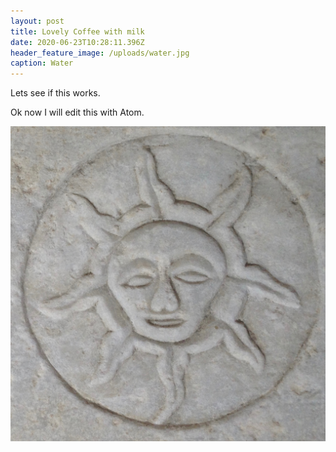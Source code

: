 ```yaml
---
layout: post
title: Lovely Coffee with milk
date: 2020-06-23T10:28:11.396Z
header_feature_image: /uploads/water.jpg
caption: Water
---
```

Lets see if this works.

Ok now I will edit this with Atom.

![](/uploads/img_1493.jpg "Greek Goddess")